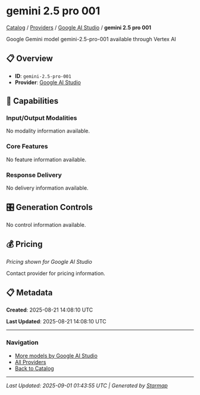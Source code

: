 # gemini 2.5 pro 001
  
[Catalog](../../../..) / [Providers](../../..) / [Google AI Studio](../..) / **gemini 2.5 pro 001**


Google Gemini model gemini-2.5-pro-001 available through Vertex AI

  
  
## 📋 Overview
  
- **ID**: `gemini-2.5-pro-001`
- **Provider**: [Google AI Studio](../)
  
## 🎯 Capabilities
  
### Input/Output Modalities
  
No modality information available.
  
### Core Features
  
No feature information available.
  
### Response Delivery
  
No delivery information available.
  
## 🎛️ Generation Controls
  
No control information available.
  
## 💰 Pricing
  
*Pricing shown for Google AI Studio*
  
  
Contact provider for pricing information.
  
## 📋 Metadata
  
**Created**: 2025-08-21 14:08:10 UTC
  
**Last Updated**: 2025-08-21 14:08:10 UTC
  
  
---
  
  
### Navigation

- [More models by Google AI Studio](../)
- [All Providers](../../../../providers)
- [Back to Catalog](../../../..)


---
_Last Updated: 2025-09-01 01:43:55 UTC | Generated by [Starmap](https://github.com/agentstation/starmap)_
